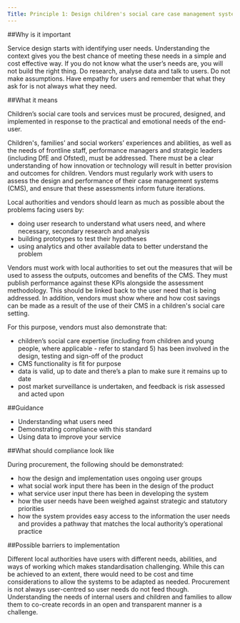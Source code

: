 ```yaml
---
Title: Principle 1: Design children's social care case management systems in a user-centred way to meet user needs
---
```


##Why is it important

Service design starts with identifying user needs. Understanding the context gives you the best chance of meeting these needs in a simple and cost effective way. If you do not know what the user’s needs are, you will not build the right thing. Do research, analyse data and talk to users. Do not make assumptions. Have empathy for users and remember that what they ask for is not always what they need.

##What it means

Children’s social care tools and services must be procured, designed, and implemented in response to the practical and emotional needs of the end-user. 

Children's, families’ and social workers’ experiences and abilities, as well as the needs of frontline staff, performance managers and strategic leaders (including DfE and Ofsted), must be addressed.
There must be a clear understanding of how innovation or technology will result in better provision and outcomes for children.
Vendors must regularly work with users to assess the design and performance of their case management systems (CMS), and ensure that these assessments inform future iterations.

Local authorities and vendors should learn as much as possible about the problems facing users by:

* doing user research to understand what users need, and where necessary, secondary research and analysis
* building prototypes to test their hypotheses
* using analytics and other available data to better understand the problem

Vendors must work with local authorities to set out the measures that will be used to assess the outputs, outcomes and benefits of the CMS. They must publish performance against these KPIs alongside the assessment methodology. This should be linked back to the user need that is being addressed.
In addition, vendors must show where and how cost savings can be made as a result of the use of their CMS in a children's social care setting.

For this purpose, vendors must also demonstrate that:

* children’s social care expertise (including from children and young people, where applicable - refer to standard 5) has been involved in the design, testing and sign-off of the product
* CMS functionality is fit for purpose 
* data is valid, up to date and there’s a plan to make sure it remains up to date
* post market surveillance is undertaken, and feedback is risk assessed and acted upon

##Guidance

* Understanding what users need
* Demonstrating compliance with this standard
* Using data to improve your service

##What should compliance look like

During procurement, the following should be demonstrated: 

* how the design and implementation uses ongoing user groups
* what social work input there has been in the design of the product
* what service user input there has been in developing the system
* how the user needs have been weighed against strategic and statutory priorities
* how the system provides easy access to the information the user needs and provides a pathway that matches the local authority’s operational practice

##Possible barriers to implementation 

Different local authorities have users with different needs, abilities, and ways of working which makes standardisation challenging. While this can be achieved to an extent, there would need to be cost and time considerations to allow the systems to be adapted as needed. Procurement is not always user-centred so user needs do not feed though. Understanding the needs of internal users and children and families to allow them to co-create records in an open and transparent manner is a challenge.
